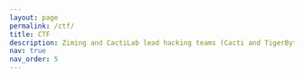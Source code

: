 ```yaml
---
layout: page
permalink: /ctf/
title: CTF
description: Ziming and CactiLab lead hacking teams (Cacti and TigerBytes) in hardware and software CTFs and competitions. In Fall 2022, Ziming offers CSE 410/510 Software Security. Ziming and CactiLab also lead weekly hacking training Friday 3pm - 5pm. The session is open to everyone who has interest in offensive and defensive techniques. Shoot Ziming an email if you want to attend.
nav: true
nav_order: 5
---
```


